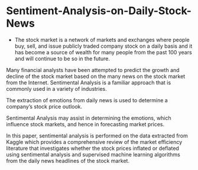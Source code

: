 # Sentiment-Analysis-on-Daily-Stock-News

- The stock market is a network of markets and exchanges where people buy, sell, and issue publicly traded company stock on a daily basis and it has become a source of wealth for many people from the past 100 years and will continue to be so in the future. 

Many financial analysts have been attempted to predict the growth and decline of the stock market based on the many news on the stock market from the Internet. Sentimental Analysis is a familiar approach that is commonly used in a variety of industries. 

The extraction of emotions from daily news is used to determine a company’s stock price outlook. 

Sentimental Analysis may assist in determining the emotions, which influence stock markets, and hence in forecasting market prices. 

In this paper, sentimental analysis is performed on the data extracted from Kaggle which provides a comprehensive review of the market efficiency literature that investigates whether the stock prices inflated or deflated using sentimental analysis and supervised machine learning algorithms from the daily news headlines of the stock market.


